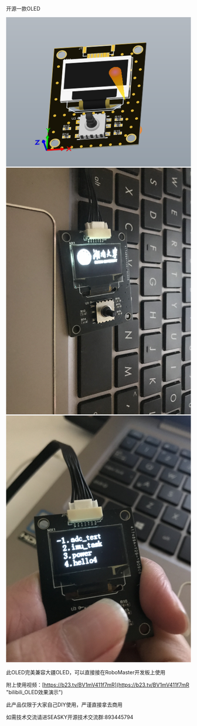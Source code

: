 开源一款OLED

<img src="./image/OLED.JPG" width="800"  />
<img src="./image/IMG_5240.JPG" width="800"  />
<img src="./image/IMG_5241.JPG" width="800"  />


此OLED完美兼容大疆OLED，可以直接接在RoboMaster开发板上使用

附上使用视频：[https://b23.tv/BV1mV411f7mR](https://b23.tv/BV1mV411f7mR "bilibili_OLED效果演示")

此产品仅限于大家自己DIY使用，严谨直接拿去商用

如需技术交流请进SEASKY开源技术交流群:893445794
